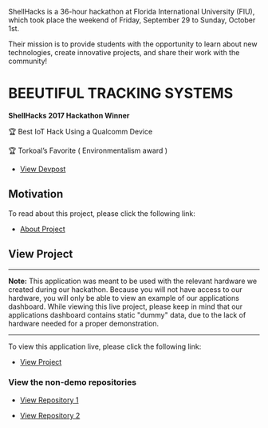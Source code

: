 

ShellHacks is a 36-hour hackathon at Florida International University (FIU), which took place the weekend of Friday, September 29 to Sunday, October 1st.

Their mission is to provide students with the opportunity to learn about new technologies, create innovative projects, and share their work with the community!



# BEEUTIFUL TRACKING SYSTEMS

**ShellHacks 2017 Hackathon Winner**

🏆  Best IoT Hack Using a Qualcomm Device

🏆  Torkoal’s Favorite ( Environmentalism award )

* [View Devpost](https://devpost.com/software/beeutiful-tracking-systems)


## Motivation 
To read about this project, please click the following link:
* [About Project](http://izaguir.re/projects/beeutiful-tracking-systems/)





## View Project

---

**Note:** This application was meant to be used with the relevant hardware we created during our hackathon. Because you will not have access to our hardware, you will only be able to view an example of our applications dashboard. While viewing this live project, please keep in mind that our applications dashboard contains static "dummy" data, due to the lack of hardware needed for a proper demonstration. 

---


To view this application live, please click the following link:
 
* [View Project](https://ianizaguirre.github.io/beeutiful/)


### View the non-demo repositories  

* [View Repository 1](https://github.com/carloslahrssen/beeutiful-tracking-systems)

* [View Repository 2](https://github.com/carloslahrssen/beeutiful-tracking-systems-dragonboard)
